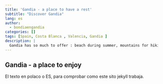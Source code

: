```yaml
---
title: 'Gandia - a place to have a rest'
subtitle: "Discover Gandia"
lang: es 
author:
  - bondiaengandia 
categories: []
tags: [Spain, Costa Blanca , Valencia, Gandia ]
description: |
  Gandia has so much to offer : beach during summer, mountains for hiking and climginb, nerbay streams and watterfals, sunny weather almost all year long.  
---
```


## Gandia - a place to enjoy
 
El texto en polaco o ES, para comprobar como este sito jekyll trabaja. 